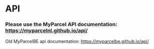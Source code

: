 # API
### Please use the MyParcel API documentation: https://myparcelnl.github.io/api/

Old MyParcelBE api documentation:
https://myparcelbe.github.io/api/
